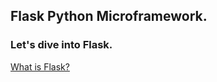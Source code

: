 ## Flask Python Microframework.
### Let's dive into Flask.
<a href ="./.the-run/concepts/introduction.md"><p>What is Flask? </p></a>
